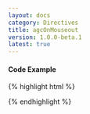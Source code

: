 ```yaml
---
layout: docs
category: Directives
title: agcOnMouseout
version: 1.0.0-beta.1
latest: true
---
```


#### Code Example
{% highlight html %}
<div google-chart chart="myChartObject" agc-on-mouseout="mouseoutHandler(row,column)"></div>
{% endhighlight %}
